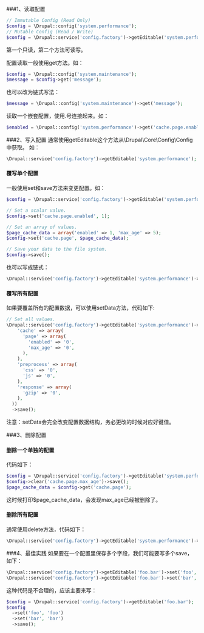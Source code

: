 ###1、读取配置

```php
// Immutable Config (Read Only)
$config = \Drupal::config('system.performance');
// Mutable Config (Read / Write)
$config = \Drupal::service('config.factory')->getEditable('system.performance');
```

第一个只读，第二个方法可读写。

配置读取一般使用get方法。如：

```php
$config = \Drupal::config('system.maintenance');
$message = $config->get('message');
```
也可以改为链式写法：

```php
$message = \Drupal::config('system.maintenance')->get('message');
```

读取一个嵌套配置，使用.号连接起来。如：
```php
$enabled = \Drupal::config('system.performance')->get('cache.page.enabled');
```

###2、写入配置
通常使用getEditable这个方法从\Drupal\Core\Config\Config中获取。
如：
```php
\Drupal::service('config.factory')->getEditable('system.performance');
```

#### 覆写单个配置
一般使用set和save方法来变更配置。如：
```php
$config = \Drupal::service('config.factory')->getEditable('system.performance');

// Set a scalar value.
$config->set('cache.page.enabled', 1);

// Set an array of values.
$page_cache_data = array('enabled' => 1, 'max_age' => 5);
$config->set('cache.page', $page_cache_data);

// Save your data to the file system.
$config->save();
```

也可以写成链式：
```php
\Drupal::service('config.factory')->getEditable('system.performance')->set('cache.page.enabled', 1)->save();
```

#### 覆写所有配置
如果要覆盖所有的配置数据，可以使用setData方法，代码如下:
```php
// Set all values.
\Drupal::service('config.factory')->getEditable('system.performance')->setData(array(
    'cache' => array(
      'page' => array(
        'enabled' => '0',
        'max_age' => '0',
      ),
    ),
    'preprocess' => array(
      'css' => '0',
      'js' => '0',
    ),
    'response' => array(
      'gzip' => '0',
    ),
  ))
  ->save();
```
注意：setData会完全改变配置数据结构，务必更改的时候对应好键值。

###3、删除配置

#### 删除一个单独的配置
代码如下：
```php
$config = \Drupal::service('config.factory')->getEditable('system.performance');
$config->clear('cache.page.max_age')->save();
$page_cache_data = $config->get('cache.page');
```
这时候打印$page_cache_data，会发现max_age已经被删除了。

#### 删除所有配置
通常使用delete方法，代码如下：
```php
\Drupal::service('config.factory')->getEditable('system.performance')->delete();
```

###4、最佳实践
如果要在一个配置里保存多个字段，我们可能要写多个save，如下：
```php
\Drupal::service('config.factory')->getEditable('foo.bar')->set('foo', 'foo')->save();
\Drupal::service('config.factory')->getEditable('foo.bar')->set('bar', 'bar')->save();
```

这种代码是不合理的，应该主要来写：
```php
$config = \Drupal::service('config.factory')->getEditable('foo.bar');
$config
  ->set('foo', 'foo')
  ->set('bar', 'bar')
  ->save();
```